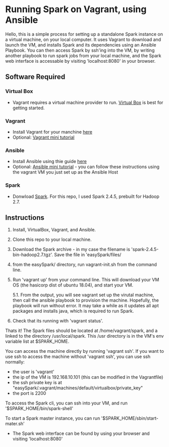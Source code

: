 # Running Spark on Vagrant, using Ansible

Hello, this is a simple process for setting up a standalone Spark instance on a virtual machine, on your local computer. It uses Vagrant to download and launch the VM, and installs Spark and its dependencies using an Ansible Playbook. You can then access Spark by ssh'ing into the VM, by writing another playbook to run spark jobs from your local machine, and the Spark web interface is accessable by visiting 'localhost:8080' in your browser.

## Software Required

### Virtual Box
- Vagrant requires a virtual machine provider to run. [Virtual Box](https://www.virtualbox.org/) is best for getting started.  

### Vagrant
- Install Vagrant for your manchine [here](https://www.vagrantup.com/downloads.html)
- Optional: [Vagrant mini tutorial](https://www.vagrantup.com/intro/getting-started/index.html)

### Ansible
- Install Ansible using thie guide [here](https://docs.ansible.com/ansible/latest/installation_guide/intro_installation.html)
- Optional: [Ansible mini tutorial](https://www.digitalocean.com/community/tutorials/how-to-use-ansible-to-install-and-set-up-apache-on-ubuntu-18-04) - you can follow these instructions using the vagrant VM you just set up as the Ansible Host
  
### Spark
- Donwload [Spark](https://spark.apache.org/downloads.html). For this repo, I used Spark 2.4.5, prebuilt for Hadoop 2.7.

## Instructions

1. Install, VirtualBox, Vagrant, and Ansible.
2. Clone this repo to your local machine. 
3. Download the Spark archive - in my case the filename is 'spark-2.4.5-bin-hadoop2.7.tgz'. Save the file in 'easySpark/files/
4. from the easySpark/ directory, run vagrant-init.sh from the command line.
5. Run 'vagrant up' from your command line. This will download your VM OS (the hasicorp dist of ubuntu 18.04), and start your VM. 
    
    5.1. From the output, you will see vagrant set up the virutal machine, then call the ansible playbook to provision the machine. Hopefully, the playbook will run without error. It may take a while as it updates all apt packages and installs java, which is required to run Spark.
6. Check that its running with 'vagrant status'.


Thats it! The Spark files should be located at /home/vagrant/spark, and a linked to the directory /usr/local/spark. This /usr directory is in the VM's env variable list at $SPARK_HOME.

 You can access the machine directly by running 'vagrant ssh'. If you want to use ssh to access the machine without 'vagrant ssh', you can use ssh normally:
- the user is 'vagrant'
- the ip of the VM is 192.168.10.101 (this can be modified in the Vagrantfile)
- the ssh private key is at "easySpark/.vagrant/machines/default/virtualbox/private_key" 
- the port is 2200

To access the Spark cli, you can ssh into your VM, and run '$SPARK_HOME/bin/spark-shell'

To start a Spark master instance, you can run '$SPARK_HOME/sbin/start-mater.sh'
- The Spark web interface can be found by using your browser and visiting 'localhost:8080'
